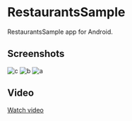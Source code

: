 # RestaurantsSample
RestaurantsSample app for Android.

## Screenshots

![c](https://cloud.githubusercontent.com/assets/1444991/20044419/31701412-a46f-11e6-85dc-529df4f012a7.png)
![b](https://cloud.githubusercontent.com/assets/1444991/20044417/316cb3f8-a46f-11e6-8cd5-3a307a6fbcd6.png)
![a](https://cloud.githubusercontent.com/assets/1444991/20044418/316cf1e2-a46f-11e6-9f3d-1be30a682ef0.png)

## Video

[Watch video](https://www.youtube.com/watch?v=tU-9AqoaJoo)
